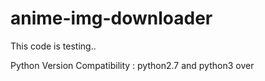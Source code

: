 # anime-img-downloader
This code is testing..

Python Version Compatibility :
python2.7 and python3 over

